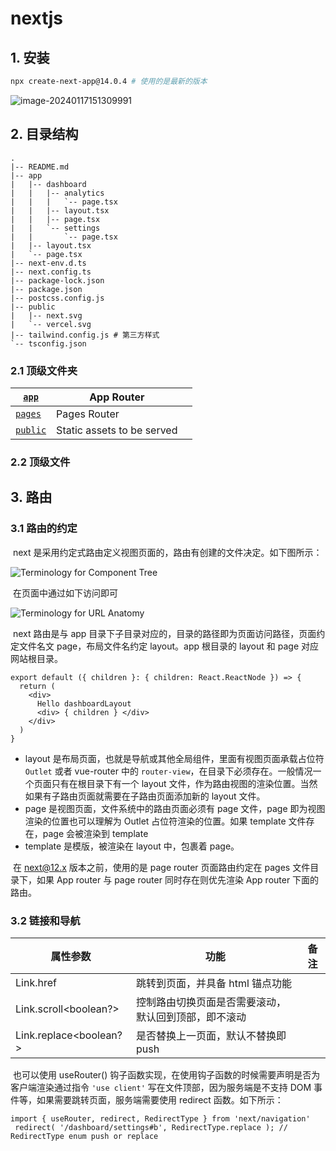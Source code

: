 # nextjs

## 1. 安装

```bash
npx create-next-app@14.0.4 # 使用的是最新的版本
```

![image-20240117151309991](C:/Users/user/AppData/Roaming/Typora/typora-user-images/image-20240117151309991.png)

## 2. 目录结构

```
.
|-- README.md
|-- app
|   |-- dashboard
|   |   |-- analytics
|   |   |   `-- page.tsx
|   |   |-- layout.tsx
|   |   |-- page.tsx
|   |   `-- settings
|   |       `-- page.tsx
|   |-- layout.tsx
|   `-- page.tsx
|-- next-env.d.ts
|-- next.config.ts
|-- package-lock.json
|-- package.json
|-- postcss.config.js
|-- public
|   |-- next.svg
|   `-- vercel.svg
|-- tailwind.config.js # 第三方样式
`-- tsconfig.json

```

### 2.1 顶级文件夹

| [`app`](https://nextjs.org/docs/app/building-your-application/routing) | App Router                 |      |
| ------------------------------------------------------------ | -------------------------- | ---- |
| [`pages`](https://nextjs.org/docs/pages/building-your-application/routing) | Pages Router               |      |
| [`public`](https://nextjs.org/docs/app/building-your-application/optimizing/static-assets) | Static assets to be served |      |

### 2.2 顶级文件



## 3. 路由

### 3.1 路由的约定

​	next 是采用约定式路由定义视图页面的，路由有创建的文件决定。如下图所示：

![Terminology for Component Tree](https://nextjs.org/_next/image?url=%2Fdocs%2Flight%2Fterminology-component-tree.png&w=3840&q=75&dpl=dpl_48oNJS5BFcpzrgy9nvGYCkyvBDXL)

​	在页面中通过如下访问即可

![Terminology for URL Anatomy](https://nextjs.org/_next/image?url=%2Fdocs%2Flight%2Fterminology-url-anatomy.png&w=3840&q=75&dpl=dpl_48oNJS5BFcpzrgy9nvGYCkyvBDXL)

​	next 路由是与 app 目录下子目录对应的，目录的路径即为页面访问路径，页面约定文件名文 page，布局文件名约定 layout。app 根目录的 layout 和 page 对应网站根目录。

```tsx
export default ({ children }: { children: React.ReactNode }) => {
  return (
    <div>
      Hello dashboardLayout 
      <div> { children } </div>
    </div>
  )
}
```

- layout 是布局页面，也就是导航或其他全局组件，里面有视图页面承载占位符 `Outlet` 或者 vue-router 中的 `router-view`，在目录下必须存在。一般情况一个页面只有在根目录下有一个 layout 文件，作为路由视图的渲染位置。当然如果有子路由页面就需要在子路由页面添加新的 layout 文件。
- page 是视图页面，文件系统中的路由页面必须有 page 文件，page 即为视图渲染的位置也可以理解为 Outlet 占位符渲染的位置。如果 template 文件存在，page 会被渲染到 template
- template 是模版，被渲染在 layout 中，包裹着 page。

​	在 next@12.x 版本之前，使用的是 page router 页面路由约定在 pages 文件目录下，如果 App router 与 page router 同时存在则优先渲染 App router 下面的路由。

### 3.2 链接和导航

| 属性参数               | 功能                                                 | 备注 |
| ---------------------- | ---------------------------------------------------- | ---- |
| Link.href<string>      | 跳转到页面，并具备 html 锚点功能                     |      |
| Link.scroll<boolean?>  | 控制路由切换页面是否需要滚动，默认回到顶部，即不滚动 |      |
| Link.replace<boolean?> | 是否替换上一页面，默认不替换即 push                  |      |

​	也可以使用 useRouter() 钩子函数实现，在使用钩子函数的时候需要声明是否为 客户端渲染通过指令 `'use client'` 写在文件顶部，因为服务端是不支持 DOM 事件等，如果需要跳转页面，服务端需要使用  redirect 函数。如下所示：

```tsx
import { useRouter, redirect, RedirectType } from 'next/navigation'
 redirect( '/dashboard/settings#b', RedirectType.replace ); // RedirectType enum push or replace
```




